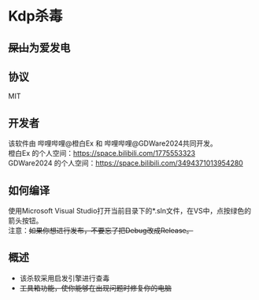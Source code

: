 # Kdp杀毒
## ~~屎山~~**为爱发电**
## 协议
MIT
## 开发者
该软件由 哔哩哔哩@橙白Ex 和 哔哩哔哩@GDWare2024共同开发。  
橙白Ex 的个人空间：https://space.bilibili.com/1775553323  
GDWare2024 的个人空间：https://space.bilibili.com/3494371013954280  
## 如何编译
使用Microsoft Visual Studio打开当前目录下的*.sln文件，在VS中，点按绿色的箭头按钮。  
注意：~~如果你想进行发布，不要忘了把Debug改成Release。~~
## 概述
+ 该杀软采用启发引擎进行查毒
+ ~~工具箱功能，使你能够在出现问题时修复你的电脑~~

